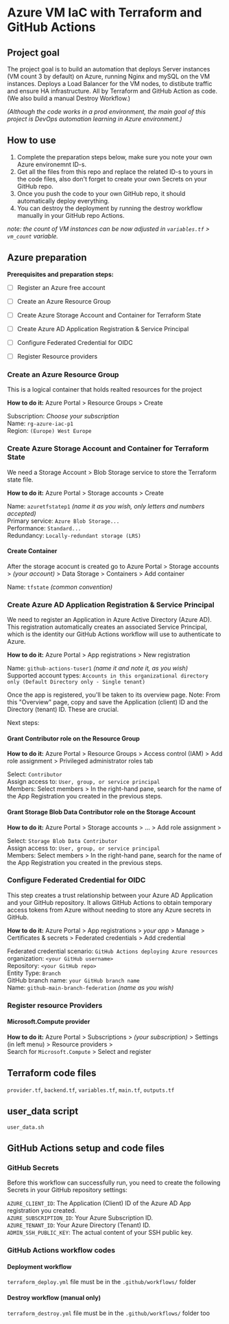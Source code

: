 # Azure VM IaC with Terraform and GitHub Actions

## Project goal

The project goal is to build an automation that deploys Server instances (VM count 3 by default) on Azure, running Nginx and mySQL on the VM instances. Deploys a Load Balancer for the VM nodes, to distibute traffic and ensure HA infrastructure. All by Terraform and GitHub Action as code. (We also build a manual Destroy Workflow.)

*(Although the code works in a prod environment, the main goal of this project is DevOps automation learning in Azure environment.)*

## How to use

1. Complete the preparation steps below, make sure you note your own Azure environemnt ID-s. 
2. Get all the files from this repo and replace the related ID-s to yours in the code files, also don't forget to create your own Secrets on your GitHub repo.
3. Once you push the code to your own GitHub repo, it should automatically deploy everything.
4. You can destroy the deployment by running the destroy workflow manually in your GitHub repo Actions.

*note: the count of VM instances can be now adjusted in `variables.tf` > `vm_count` variable.*

## Azure preparation

**Prerequisites and preparation steps:**
- [ ] Register an Azure free account
- [ ] Create an Azure Resource Group
- [ ] Create Azure Storage Account and Container for Terraform State
- [ ] Create Azure AD Application Registration & Service Principal
- [ ] Configure Federated Credential for OIDC
- [ ] Register Resource providers


### Create an Azure Resource Group

This is a logical container that holds realted resources for the project

**How to do it:**
Azure Portal > Resource Groups > Create

Subscription: *Choose your subscription*   
Name: `rg-azure-iac-p1`   
Region: `(Europe) West Europe`

### Create Azure Storage Account and Container for Terraform State

We need a Storage Account > Blob Storage service to store the Terraform state file. 

**How to do it:**
Azure Portal > Storage accounts > Create

Name: `azuretfstatep1` *(name it as you wish, only letters and numbers accepted)*   
Primary service: `Azure Blob Storage...`  
Performance: `Standard...`  
Redundancy: `Locally-redundant storage (LRS)`

#### Create Container

After the storage acocunt is created go to Azure Portal > Storage accounts > *(your account)* > Data Storage > Containers > Add container   

Name: `tfstate` *(common convention)*

### Create Azure AD Application Registration & Service Principal

We need to register an Application in Azure Active Directory (Azure AD). This registration automatically creates an associated Service Principal, which is the identity our GitHub Actions workflow will use to authenticate to Azure.

**How to do it:**
Azure Portal > App registrations > New registration

Name: `github-actions-tuser1` *(name it and note it, as you wish)*   
Supported account types: `Accounts in this organizational directory only (Default Directory only - Single tenant)`   

Once the app is registered, you'll be taken to its overview page.
Note: From this "Overview" page, copy and save the Application (client) ID and the Directory (tenant) ID. These are crucial.

Next steps:

#### Grant Contributor role on the Resource Group

**How to do it:**
Azure Portal > Resource Groups > Access control (IAM) > Add role assignment > Privileged administrator roles tab   

Select: `Contributor`   
Assign access to: `User, group, or service principal`   
Members: Select members > In the right-hand pane, search for the name of the App Registration you created in the previous steps.

#### Grant Storage Blob Data Contributor role on the Storage Account

**How to do it:**
Azure Portal > Storage accounts > ... > Add role assignment >   

Select: `Storage Blob Data Contributor`    
Assign access to: `User, group, or service principal`   
Members: Select members > In the right-hand pane, search for the name of the App Registration you created in the previous steps.

### Configure Federated Credential for OIDC

This step creates a trust relationship between your Azure AD Application and your GitHub repository. It allows GitHub Actions to obtain temporary access tokens from Azure without needing to store any Azure secrets in GitHub.

**How to do it:**
Azure Portal > App registrations > *your app* > Manage > Certificates & secrets > Federated credentials > Add credential

Federated credential scenario: `GitHub Actions deploying Azure resources`   
organization: `<your GitHub username> `   
Repository: `<your GitHub repo>`   
Entity Type: `Branch`   
GitHub branch name:  `your GitHub branch name`   
Name: `github-main-branch-federation`  *(name as you wish)*   

### Register resource Providers

#### Microsoft.Compute provider

**How to do it:** 
Azure Portal > Subscriptions > *(your subscription)* > Settings (in left menu) > Resource providers >   
Search for `Microsoft.Compute` > Select and register

## Terraform code files 

`provider.tf`, `backend.tf`, `variables.tf`, `main.tf`, `outputs.tf`

## user_data script

`user_data.sh`   

## GitHub Actions setup and code files

### GitHub Secrets

Before this workflow can successfully run, you need to create the following Secrets in your GitHub repository settings:

`AZURE_CLIENT_ID`: The Application (Client) ID of the Azure AD App registration you created.   
`AZURE_SUBSCRIPTION_ID`: Your Azure Subscription ID.   
`AZURE_TENANT_ID`: Your Azure Directory (Tenant) ID.   
`ADMIN_SSH_PUBLIC_KEY`: The actual content of your SSH public key.   

### GitHub Actions workflow codes

#### Deployment workflow

`terraform_deploy.yml` file must be in the `.github/workflows/` folder

#### Destroy workflow (manual only)

`terraform_destroy.yml` file must be in the `.github/workflows/` folder too